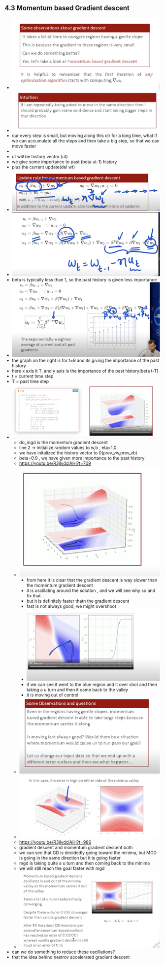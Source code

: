 ## 4.3 Momentum based Gradient descent

- ![](2023-10-14-10-32-52.png)
- ![](2023-10-14-10-34-37.png)
- our every step is small, but moving along this dir for a long time, what if we can accumulate all the steps and then take a big step, so that we can move faster
- 
- ut will be history vector (ut)
- we give some importance to past (beta ut-1)  history 
- plus the current update(del wt)
- ![](2023-10-14-10-39-06.png)
- ![](2023-10-14-10-40-54.png)
- beta is typically less than 1, so the past history is given less importance
- ![](2023-10-14-10-42-26.png)
- the graph on the right is for t=9 and its giving the importance of the past history
- here x axis it T, and y axis is the importance of the past history(beta t-T)
- t = current time step
- T = past time step
- ![](2023-10-14-10-45-48.png)
    - do_mgd is the momentum gradient descent
    - line 2 -> initialize random values to w,b , eta=1.0
    - we have initalized the history vector to 0(prev_vw,prev_vb)
    - beta=0.9 , we have given more importance to the past history
    - https://youtu.be/R3jlvdclAHI?t=709
    - ![](2023-10-14-10-48-45.png)
        - from here it is clear that the gradient descent is way slower than the momentum gradient descent
        - it is oscillating around the solution , and we will see why so and fix that
        - but it is definitely faster thatn the gradient descent
        - fast is not always good, we might overshoot
        - ![](2023-10-14-10-52-42.png)
        - if we can see it went to the blue region and it over shot and then taking a u turn and then it came back to the valley
        - it is moving out of control
    - ![](2023-10-14-10-54-15.png)
    - ![](2023-10-14-10-54-29.png)
    - https://youtu.be/R3jlvdclAHI?t=986
    - gradient descent and momentum gradient descent both
    - we can see that GD is decidedly going toward the minima, but MGD is going in the same direction but it is going faster
    - mgd is taking quite a u turn and then coming back to the minima
    - we will still reach the goal faster with mgd
    - ![](2023-10-14-10-58-20.png)
- can we do something to reduce these oscillations?
- that the idea behind nestrov accelerated gradient descent